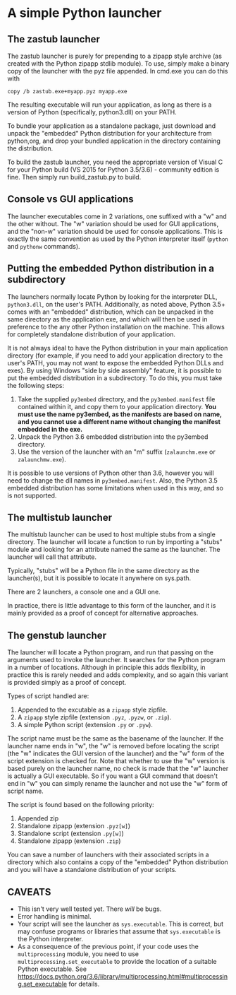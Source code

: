 A simple Python launcher
========================

The zastub launcher
-------------------

The zastub launcher is purely for prepending to a zipapp style
archive (as created with the Python zipapp stdlib module). To use,
simply make a binary copy of the launcher with the pyz file appended.
In cmd.exe you can do this with

    copy /b zastub.exe+myapp.pyz myapp.exe

The resulting executable will run your application, as long as there
is a version of Python (specifically, python3.dll) on your PATH.

To bundle your application as a standalone package, just download and
unpack the "embedded" Python distribution for your architecture from
python,org, and drop your bundled application in the directory containing
the distribution.

To build the zastub launcher, you need the appropriate version of Visual
C for your Python build (VS 2015 for Python 3.5/3.6) - community edition
is fine. Then simply run build_zastub.py to build.

Console vs GUI applications
---------------------------

The launcher executables come in 2 variations, one suffixed with a "w"
and the other without. The "w" variation should be used for GUI
applications, and the "non-w" variation should be used for console
applications. This is exactly the same convention as used by the Python
interpreter itself (```python``` and ```pythonw``` commands).

Putting the embedded Python distribution in a subdirectory
----------------------------------------------------------

The launchers normally locate Python by looking for the interpreter DLL,
```python3.dll```, on the user's PATH. Additionally, as noted above,
Python 3.5+ comes with an "embedded" distribution, which can be unpacked
in the same directory as the application exe, and which will then be used
in preference to the any other Python installation on the machine. This
allows for completely standalone distribution of your application.

It is not always ideal to have the Python distribution in your main
application directory (for example, if you need to add your application
directory to the user's PATH, you may not want to expose the embedded
Python DLLs and exes). By using Windows "side by side assembly" feature,
it is possible to put the embedded distribution in a subdirectory. To
do this, you must take the following steps:

1. Take the supplied ```py3embed``` directory, and the ```py3embed.manifest```
   file contained within it, and copy them to your application directory.
   **You must use the name py3embed, as the manifests are based on name,
   and you cannot use a different name without changing the manifest
   embedded in the exe.**
2. Unpack the Python 3.6 embedded distribution into the py3embed
   directory.
3. Use the version of the launcher with an "m" suffix (```zalaunchm.exe```
   or ```zalaunchmw.exe```).

It is possible to use versions of Python other than 3.6, however you will
need to change the dll names in ```py3embed.manifest```. Also, the Python
3.5 embedded distribution has some limitations when used in this way, and
so is not supported.

The multistub launcher
----------------------

The multistub launcher can be used to host multiple stubs from a single
directory. The launcher will locate a function to run by importing a
"stubs" module and looking for an attribute named the same as the
launcher. The launcher will call that attribute.

Typically, "stubs" will be a Python file in the same directory
as the launcher(s), but it is possible to locate it anywhere on sys.path.

There are 2 launchers, a console one and a GUI one.

In practice, there is little advantage to this form of the launcher, and
it is mainly provided as a proof of concept for alternative approaches.

The genstub launcher
--------------------

The launcher will locate a Python program, and run that passing on the
arguments used to invoke the launcher. It searches for the Python program in a
number of locations. Although in principle this adds flexibility, in practice
this is rarely needed and adds complexity, and so again this variant is
provided simply  as a proof of concept.

Types of script handled are:

1. Appended to the excutable as a ```zipapp``` style zipfile.
2. A ```zipapp``` style zipfile (extension ```.pyz```,
   ```.pyzw```, or ```.zip```).
3. A simple Python script (extension ```.py``` or ```.pyw```).

The script name must be the same as the basename of the launcher.
If the launcher name ends in "w", the "w" is removed before locating
the script (the "w" indicates the GUI version of the launcher) and
the "w" form of the script extension is checked for. Note that whether
to use the "w" version is based purely on the launcher name, no check
is made that the "w" launcher is actually a GUI executable. So if you
want a GUI command that doesn't end in "w" you can simply rename the
launcher and not use the "w" form of script name.

The script is found based on the following priority:

1. Appended zip
2. Standalone zipapp (extension ```.pyz[w]```)
3. Standalone script (extension ```.py[w]```)
4. Standalone zipapp (extension ```.zip```)

You can save a number of launchers with their associated scripts
in a directory which also contains a copy of the "embedded" Python
distribution and you will have a standalone distribution of your
scripts.

CAVEATS
-------

* This isn't very well tested yet. There *will* be bugs.
* Error handling is minimal.
* Your script will see the launcher as ```sys.executable```. This is
  correct, but may confuse programs or libraries that assume that
  ```sys.executable``` is the Python interpreter.
* As a consequence of the previous point, if your code uses the
  ```multiprocessing``` module, you need to use
  ```multiprocessing.set_executable``` to provide the location of
  a suitable Python executable. See 
  https://docs.python.org/3.6/library/multiprocessing.html#multiprocessing.set_executable
  for details.
